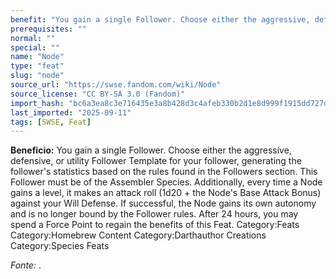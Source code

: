 ```yaml
---
benefit: "You gain a single Follower. Choose either the aggressive, defensive, or utility Follower Template for your follower, generating the follower's statistics based on the rules found in the Followers section. This Follower must be of the Assembler Species.  Additionally, every time a Node gains a level, it makes an attack roll (1d20 + the Node's Base Attack Bonus) against your Will Defense. If successful, the Node gains its own autonomy and is no longer bound by the Follower rules. After 24 hours, you may spend a Force Point to regain the benefits of this Feat. Category:Feats Category:Homebrew Content Category:Darthauthor Creations Category:Species Feats"
prerequisites: ""
normal: ""
special: ""
name: "Node"
type: "feat"
slug: "node"
source_url: "https://swse.fandom.com/wiki/Node"
source_license: "CC BY-SA 3.0 (Fandom)"
import_hash: "bc6a3ea8c3e716435e3a8b428d3c4afeb330b2d1e8d999f1915dd727dbf1dc5f"
last_imported: "2025-09-11"
tags: [SWSE, Feat]
---
```

**Beneficio:** You gain a single Follower. Choose either the aggressive, defensive, or utility Follower Template for your follower, generating the follower's statistics based on the rules found in the Followers section. This Follower must be of the Assembler Species.  Additionally, every time a Node gains a level, it makes an attack roll (1d20 + the Node's Base Attack Bonus) against your Will Defense. If successful, the Node gains its own autonomy and is no longer bound by the Follower rules. After 24 hours, you may spend a Force Point to regain the benefits of this Feat. Category:Feats Category:Homebrew Content Category:Darthauthor Creations Category:Species Feats

*Fonte:* .